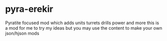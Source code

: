# pyra-erekir
Pyratite focused mod which adds units turrets drills power and more
this is a mod for me to try my ideas but you may use the content to make your own json/hjson mods
